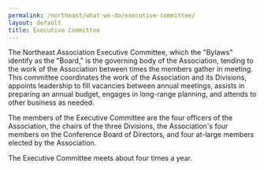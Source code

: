 ```yaml
---
permalink: /northeast/what-we-do/executive-committee/
layout: default
title: Executive Committee
---
```


The Northeast Association Executive Committee, which the "Bylaws" identify as the "Board," is the governing body of the Association, tending to the work of the Association between times the members gather in meeting. This committee coordinates the work of the Association and its Divisions, appoints leadership to fill vacancies between annual meetings, assists in preparing an annual budget, engages in long-range planning, and attends to other business as needed.

The members of the Executive Committee are the four officers of the Association, the chairs of the three Divisions, the Association's four members on the Conference Board of Directors, and four at-large members elected by the Association.

The Executive Committee meets about four times a year.
